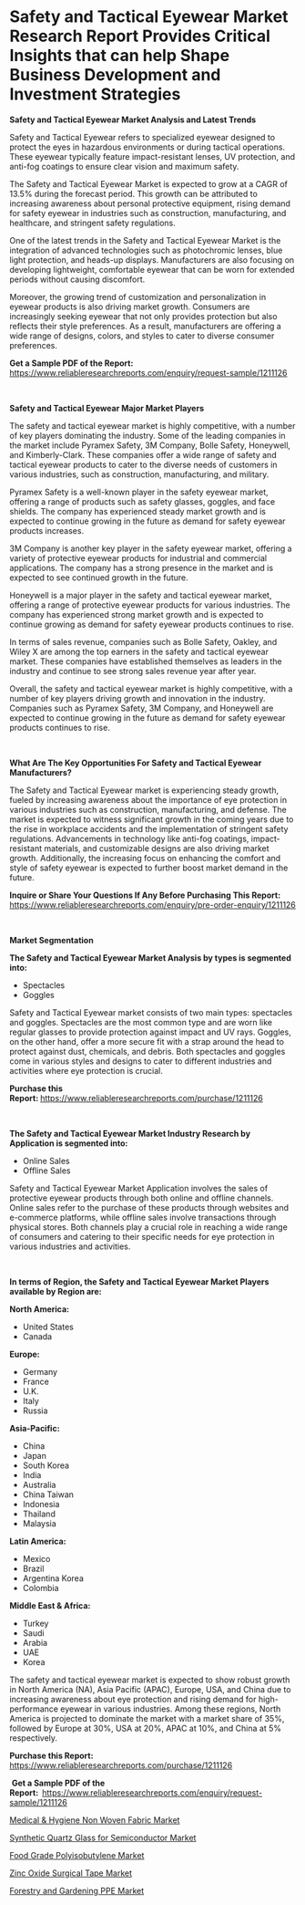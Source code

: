 <p><h1>Safety and Tactical Eyewear Market Research Report Provides Critical Insights that can help Shape Business Development and Investment Strategies</h1></p><p><strong>Safety and Tactical Eyewear Market Analysis and Latest Trends</strong></p>
<p><p>Safety and Tactical Eyewear refers to specialized eyewear designed to protect the eyes in hazardous environments or during tactical operations. These eyewear typically feature impact-resistant lenses, UV protection, and anti-fog coatings to ensure clear vision and maximum safety.</p><p>The Safety and Tactical Eyewear Market is expected to grow at a CAGR of 13.5% during the forecast period. This growth can be attributed to increasing awareness about personal protective equipment, rising demand for safety eyewear in industries such as construction, manufacturing, and healthcare, and stringent safety regulations.</p><p>One of the latest trends in the Safety and Tactical Eyewear Market is the integration of advanced technologies such as photochromic lenses, blue light protection, and heads-up displays. Manufacturers are also focusing on developing lightweight, comfortable eyewear that can be worn for extended periods without causing discomfort.</p><p>Moreover, the growing trend of customization and personalization in eyewear products is also driving market growth. Consumers are increasingly seeking eyewear that not only provides protection but also reflects their style preferences. As a result, manufacturers are offering a wide range of designs, colors, and styles to cater to diverse consumer preferences.</p></p>
<p><strong>Get a Sample PDF of the Report:&nbsp;</strong> <a href="https://www.reliableresearchreports.com/enquiry/request-sample/1211126">https://www.reliableresearchreports.com/enquiry/request-sample/1211126</a></p>
<p>&nbsp;</p>
<p><strong>Safety and Tactical Eyewear Major Market Players</strong></p>
<p><p>The safety and tactical eyewear market is highly competitive, with a number of key players dominating the industry. Some of the leading companies in the market include Pyramex Safety, 3M Company, Bolle Safety, Honeywell, and Kimberly-Clark. These companies offer a wide range of safety and tactical eyewear products to cater to the diverse needs of customers in various industries, such as construction, manufacturing, and military.</p><p>Pyramex Safety is a well-known player in the safety eyewear market, offering a range of products such as safety glasses, goggles, and face shields. The company has experienced steady market growth and is expected to continue growing in the future as demand for safety eyewear products increases.</p><p>3M Company is another key player in the safety eyewear market, offering a variety of protective eyewear products for industrial and commercial applications. The company has a strong presence in the market and is expected to see continued growth in the future.</p><p>Honeywell is a major player in the safety and tactical eyewear market, offering a range of protective eyewear products for various industries. The company has experienced strong market growth and is expected to continue growing as demand for safety eyewear products continues to rise.</p><p>In terms of sales revenue, companies such as Bolle Safety, Oakley, and Wiley X are among the top earners in the safety and tactical eyewear market. These companies have established themselves as leaders in the industry and continue to see strong sales revenue year after year.</p><p>Overall, the safety and tactical eyewear market is highly competitive, with a number of key players driving growth and innovation in the industry. Companies such as Pyramex Safety, 3M Company, and Honeywell are expected to continue growing in the future as demand for safety eyewear products continues to rise.</p></p>
<p>&nbsp;</p>
<p><strong>What Are The Key Opportunities For Safety and Tactical Eyewear Manufacturers?</strong></p>
<p><p>The Safety and Tactical Eyewear market is experiencing steady growth, fueled by increasing awareness about the importance of eye protection in various industries such as construction, manufacturing, and defense. The market is expected to witness significant growth in the coming years due to the rise in workplace accidents and the implementation of stringent safety regulations. Advancements in technology like anti-fog coatings, impact-resistant materials, and customizable designs are also driving market growth. Additionally, the increasing focus on enhancing the comfort and style of safety eyewear is expected to further boost market demand in the future.</p></p>
<p><strong>Inquire or Share Your Questions If Any Before Purchasing This Report:</strong> <a href="https://www.reliableresearchreports.com/enquiry/pre-order-enquiry/1211126">https://www.reliableresearchreports.com/enquiry/pre-order-enquiry/1211126</a></p>
<p>&nbsp;</p>
<p><strong>Market Segmentation</strong></p>
<p><strong>The Safety and Tactical Eyewear Market Analysis by types is segmented into:</strong></p>
<p><ul><li>Spectacles</li><li>Goggles</li></ul></p>
<p><p>Safety and Tactical Eyewear market consists of two main types: spectacles and goggles. Spectacles are the most common type and are worn like regular glasses to provide protection against impact and UV rays. Goggles, on the other hand, offer a more secure fit with a strap around the head to protect against dust, chemicals, and debris. Both spectacles and goggles come in various styles and designs to cater to different industries and activities where eye protection is crucial.</p></p>
<p><strong>Purchase this Report:&nbsp;</strong><a href="https://www.reliableresearchreports.com/purchase/1211126">https://www.reliableresearchreports.com/purchase/1211126</a></p>
<p>&nbsp;</p>
<p><strong>The Safety and Tactical Eyewear Market Industry Research by Application is segmented into:</strong></p>
<p><ul><li>Online Sales</li><li>Offline Sales</li></ul></p>
<p><p>Safety and Tactical Eyewear Market Application involves the sales of protective eyewear products through both online and offline channels. Online sales refer to the purchase of these products through websites and e-commerce platforms, while offline sales involve transactions through physical stores. Both channels play a crucial role in reaching a wide range of consumers and catering to their specific needs for eye protection in various industries and activities.</p></p>
<p>&nbsp;</p>
<p><strong>In terms of Region, the Safety and Tactical Eyewear Market Players available by Region are:</strong></p>
<p>
    <p> <strong> North America: </strong>
        <ul>
            <li>United States</li>
            <li>Canada</li>
        </ul>
        </p> 
    <p> <strong> Europe: </strong>
        <ul>
            <li>Germany</li>
            <li>France</li>
            <li>U.K.</li>
            <li>Italy</li>
            <li>Russia</li>
        </ul>
        </p> 
    <p> <strong> Asia-Pacific: </strong>
        <ul>
            <li>China</li>
            <li>Japan</li>
            <li>South Korea</li>
            <li>India</li>
            <li>Australia</li>
            <li>China Taiwan</li>
            <li>Indonesia</li>
            <li>Thailand</li>
            <li>Malaysia</li>
        </ul>
        </p> 
    <p> <strong> Latin America: </strong>
        <ul>
            <li>Mexico</li>
            <li>Brazil</li>
            <li>Argentina Korea</li>
            <li>Colombia</li>
        </ul>
        </p> 
    <p> <strong> Middle East & Africa: </strong>
        <ul>
            <li>Turkey</li>
            <li>Saudi</li>
            <li>Arabia</li>
            <li>UAE</li>
            <li>Korea</li>
        </ul>
    </p>
    </p>
<p><p>The safety and tactical eyewear market is expected to show robust growth in North America (NA), Asia Pacific (APAC), Europe, USA, and China due to increasing awareness about eye protection and rising demand for high-performance eyewear in various industries. Among these regions, North America is projected to dominate the market with a market share of 35%, followed by Europe at 30%, USA at 20%, APAC at 10%, and China at 5% respectively.</p></p>
<p><strong>Purchase this Report: </strong><a href="https://www.reliableresearchreports.com/purchase/1211126">https://www.reliableresearchreports.com/purchase/1211126</a></p>
<p>&nbsp;<strong>Get a Sample PDF of the Report:&nbsp;&nbsp;</strong><a href="https://www.reliableresearchreports.com/enquiry/request-sample/1211126">https://www.reliableresearchreports.com/enquiry/request-sample/1211126</a></p>
<p><strong></strong></p>
<p><p><a href="https://medium.com/@kevinbarnes75/medical-amp-hygiene-non-woven-fabric-market-insights-into-market-cagr-market-trends-and-growth-39bfda15aad1">Medical & Hygiene Non Woven Fabric Market</a></p><p><a href="https://medium.com/@queenlittle95/synthetic-quartz-glass-for-semiconductor-market-size-reveals-the-best-marketing-channels-in-global-5f72832c96f6">Synthetic Quartz Glass for Semiconductor Market</a></p><p><a href="https://medium.com/@dougfahey534/food-grade-polyisobutylene-market-insights-into-market-cagr-market-trends-and-growth-strategies-8ab8d85c1e94">Food Grade Polyisobutylene Market</a></p><p><a href="https://medium.com/@dougfahey534/zinc-oxide-surgical-tape-market-size-cagr-trends-2024-2030-d2a76652e29f">Zinc Oxide Surgical Tape Market</a></p><p><a href="https://medium.com/@kevinbarnes75/forestry-and-gardening-ppe-market-research-report-its-history-and-forecast-2024-to-2031-07fbf80b4c88">Forestry and Gardening PPE Market</a></p></p>